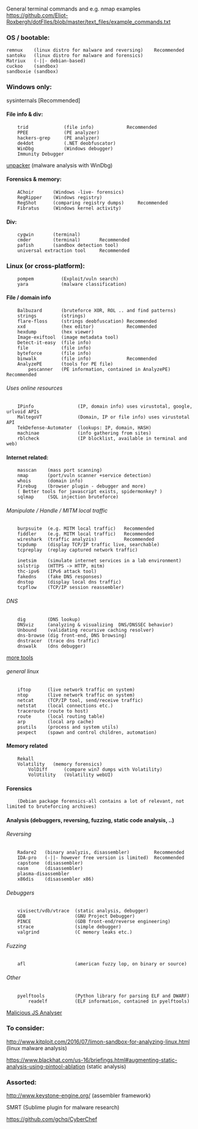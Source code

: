 General terminal commands and e.g. nmap examples https://github.com/Eliot-Roxbergh/dotFIles/blob/master/text_files/example_commands.txt

### OS / bootable:
    remnux    (linux distro for malware and reversing)    Recommended
    santoku   (linux distro for malware and forensics)
    Matriux   (-||- debian-based)
    cuckoo    (sandbox)   
    sandboxie (sandbox)


### Windows only:
sysinternals      [Recommended]
    
#### File info & div:
        trid             (file info)            Recommended
        PPEE             (PE analyzer)
        hackers-grep     (PE analyzer)
        de4dot           (.NET deobfuscator)
        WinDbg           (Windows debugger)
        Immunity Debugger
[unpacker](https://github.com/malwaremusings/unpacker/)      (malware analysis with WinDbg) 

#### Forensics & memory: 
        AChoir       (Windows -live- forensics)
        RegRipper    (Windows registry)
        RegShot      (comparing registry dumps)     Recommended
        Fibratus     (Windows kernel activity)
    
#### Div:
        cygwin       (terminal)
        cmder        (terminal)       Recommended
        pafish       (sandbox detection tool)
        universal extraction tool     Recommended
  

### Linux (or cross-platform):
        pompem          (Exploit/vuln search)
        yara            (malware classification)

#### File / domain info
        Balbuzard       (bruteforce XOR, ROL .. and find patterns)
        strings         (strings)
        flare-floss     (strings deobfuscation) Recommended
        xxd             (hex editor)            Recommended
        hexdump         (hex viewer)
        Image-exiftool  (image metadata tool)
        Detect-it-easy  (file info)
        file            (file info)
        byteforce       (file info)
        binwalk         (file info)             Recommended
        AnalyzePE       (tools for PE file)
            pescanner   (PE information, contained in AnalyzePE) Recommended


###### Uses online resources
        IPinfo                (IP, domain info) uses virustotal, google, urlvoid APIs
        MaltegoVT             (Domain, IP or file info) uses virustotal API 
        TekDefense-Automater  (lookups: IP, domain, HASH)
        machinae              (info gathering from sites) 
        rblcheck              (IP blocklist, available in terminal and web)
   
#### Internet related:          
        masscan    (mass port scanning)
        nmap       (port/vuln scanner +service detection)
        whois      (domain info)
        Firebug    (browser plugin - debugger and more)
        ( Better tools for javascript exists, spidermonkey? )
        sqlmap     (SQL injection bruteforce)

###### Manipulate / Handle / MITM local traffic
        burpsuite  (e.g. MITM local traffic)   Recommended
        fiddler    (e.g. MITM local traffic)   Recommended
        wireshark  (traffic analyzis)          Recommended 
        tcpdump    (display TCP/IP traffic live, searchable)
        tcpreplay  (replay captured network traffic)

        inetsim    (simulate internet services in a lab environment)
        sslstrip   (HTTPS -> HTTP, mitm)
        thc-ipv6   (IPv6 attack tool)
        fakedns    (fake DNS responses) 
        dnstop     (display local dns traffic)
        tcpflow    (TCP/IP session reassembler)

###### DNS
        dig        (DNS lookup)  
        DNSviz     (analyzing & visualizing  DNS/DNSSEC behavior)
        Unbound    (validating recursive caching resolver)
        dns-browse (dig front-end, DNS browsing)
        dnstracer  (trace dns traffic)
        dnswalk    (dns debugger)

[more tools](https://www.verisign.com/en_US/company-information/verisign-labs/internet-security-tools/index.xhtml)


###### general linux
        iftop      (live network traffic on system)
        ntop       (live network traffic on system)
        netcat     (TCP/IP tool, send/receive traffic)
        netstat    (local connections etc.)
        traceroute (route to host)
        route      (local routing table)
        arp        (local arp cache)
        psutils    (process and system utils)
        pexpect    (spawn and control children, automation)

#### Memory related
        Rekall
        Volatility   (memory forensics)
            VolDiff      (compare win7 dumps with Volatility)
            VolUtility   (Volatility webUI)
#### Forensics     
        (Debian package forensics-all contains a lot of relevant, not limited to bruteforcing archives)


#### Analysis (debuggers, reversing, fuzzing, static code analysis, ..)
###### Reversing
        Radare2   (binary analyzis, disassembler)         Recommended
        IDA-pro   (-||- however free version is limited)  Recommended
        capstone  (disassembler) 
        nasm      (disassembler) 
        plasma-disassembler
        x86dis    (disassembler x86)

###### Debuggers
        vivisect/vdb/vtrace  (static analysis, debugger)
        GDB                  (GNU Project Debugger)
        PINCE                (GDB front-end/reverse engineering)  
        strace               (simple debugger)
        valgrind             (C memory leaks etc.)
###### Fuzzing
        afl                  (american fuzzy lop, on binary or source) 
###### Other
        pyelftools           (Python library for parsing ELF and DWARF)  
            readelf          (ELF information, contained in pyelftools)

[Malicious JS Analyser](https://github.com/CapacitorSet/box-js/)
        


### To consider:
http://www.kitploit.com/2016/07/limon-sandbox-for-analyzing-linux.html     (linux malware analysis)
  
https://www.blackhat.com/us-16/briefings.html#augmenting-static-analysis-using-pintool-ablation    (static analysis)
  
### Assorted:
http://www.keystone-engine.org/    (assembler framework)
  
SMRT            (Sublime plugin for malware research)

https://github.com/gchq/CyberChef
